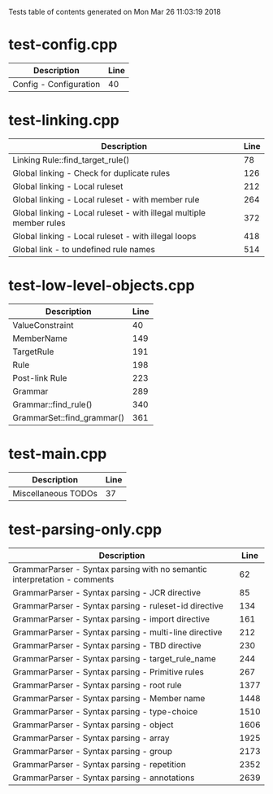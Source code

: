 Tests table of contents generated on Mon Mar 26 11:03:19 2018

# test-config.cpp
| Description | Line |
|-------------|------|
| Config - Configuration | 40 |

# test-linking.cpp
| Description | Line |
|-------------|------|
| Linking Rule::find_target_rule() | 78 |
| Global linking - Check for duplicate rules | 126 |
| Global linking - Local ruleset | 212 |
| Global linking - Local ruleset - with member rule | 264 |
| Global linking - Local ruleset - with illegal multiple member rules | 372 |
| Global linking - Local ruleset - with illegal loops | 418 |
| Global link - to undefined rule names | 514 |

# test-low-level-objects.cpp
| Description | Line |
|-------------|------|
| ValueConstraint | 40 |
| MemberName | 149 |
| TargetRule | 191 |
| Rule | 198 |
| Post-link Rule | 223 |
| Grammar | 289 |
| Grammar::find_rule() | 340 |
| GrammarSet::find_grammar() | 361 |

# test-main.cpp
| Description | Line |
|-------------|------|
| Miscellaneous TODOs | 37 |

# test-parsing-only.cpp
| Description | Line |
|-------------|------|
| GrammarParser - Syntax parsing with no semantic interpretation - comments | 62 |
| GrammarParser - Syntax parsing - JCR directive | 85 |
| GrammarParser - Syntax parsing - ruleset-id directive | 134 |
| GrammarParser - Syntax parsing - import directive | 161 |
| GrammarParser - Syntax parsing - multi-line directive | 212 |
| GrammarParser - Syntax parsing - TBD directive | 230 |
| GrammarParser - Syntax parsing - target_rule_name | 244 |
| GrammarParser - Syntax parsing - Primitive rules | 267 |
| GrammarParser - Syntax parsing - root rule | 1377 |
| GrammarParser - Syntax parsing - Member name | 1448 |
| GrammarParser - Syntax parsing - type-choice | 1510 |
| GrammarParser - Syntax parsing - object | 1606 |
| GrammarParser - Syntax parsing - array | 1925 |
| GrammarParser - Syntax parsing - group | 2173 |
| GrammarParser - Syntax parsing - repetition | 2352 |
| GrammarParser - Syntax parsing - annotations | 2639 |
